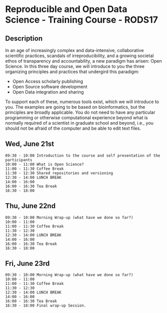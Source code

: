 Reproducible and Open Data Science - Training Course - RODS17
=============================================================

Description 
-------------

In an age of increasingly complex and data-intensive, collaborative scientific practices, scandals of irreproducibility, and a growing societal ethos of transparency and accountability, a new paradigm has arisen: Open Science. In this three day course, we will introduce to you the three organizing principles and practices that undergird this paradigm:
- Open Access scholarly publishing
- Open Source software development
- Open Data integration and sharing

To support each of these, numerous tools exist, which we will introduce to you. The examples are going to be based on bioinformatics, but the principles are broadly applicable. You do not need to have any particular programming or otherwise computational experience beyond what is normally required of a scientist in graduate school and beyond, i.e., you should not be afraid of the computer and be able to edit text files.


Wed, June 21st
--------------

    09:30 - 10:00 Introduction to the course and self presentation of the participants
    10:00 - 11:00 What is Open Science?
    11:00 - 11:30 Coffee Break
    11:30 - 12:30 Shared repositories and versioning
    12:30 - 14:00 LUNCH BREAK
    14:00 - 16:00 
    16:00 - 16:30 Tea Break
    16:30 - 18:00 
    
Thu, June 22nd
--------------

    09:30 - 10:00 Morning Wrap-up (what have we done so far?)
    10:00 - 11:00 
    11:00 - 11:30 Coffee Break
    11:30 - 12:30 
    12:30 - 14:00 LUNCH BREAK
    14:00 - 16:00 
    16:00 - 16:30 Tea Break
    16:30 - 18:00 

Fri, June 23rd
--------------

    09:30 - 10:00 Morning Wrap-up (what have we done so far?)
    10:00 - 11:00 
    11:00 - 11:30 Coffee Break
    11:30 - 12:30 
    12:30 - 14:00 LUNCH BREAK
    14:00 - 16:00 
    16:00 - 16:30 Tea Break
    16:30 - 18:00 Final wrap-up Session.

